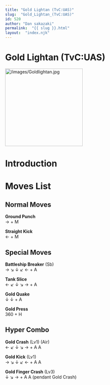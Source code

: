 ```yaml
---
title: "Gold Lightan (TvC:UAS)"
slug:  "Gold_Lightan_(TvC:UAS)"
id: 520
author: "Dan sakazaki"
permalink:  "{{ slug }}.html"
layout:  "index.njk"
---
```


# Gold Lightan (TvC:UAS)

<img src="/images/Goldlightan.jpg" title="/images/Goldlightan.jpg"
width="250" alt="/images/Goldlightan.jpg" />  

# Introduction

# Moves List

## Normal Moves

**Ground Punch**  
→ + M

**Straight Kick**  
← + M

## Special Moves

**Battleship Breaker** (Sb)  
→ ↘ ↓ ↙ ← + A

**Tank Slice**  
← ↙ ↓ ↘ → + A

**Gold Quake**  
↓ ↓ + A

**Gold Press**  
360 + H

## Hyper Combo

**Gold Crash** (Lv1) (Air)  
← ↙ ↓ ↘ → + A A

**Gold Kick** (Lv1)  
→ ↘ ↓ ↙ ← + A A

**Gold Finger Crash** (Lv3)  
↓ ↘ → + A A (pendant Gold Crash)
